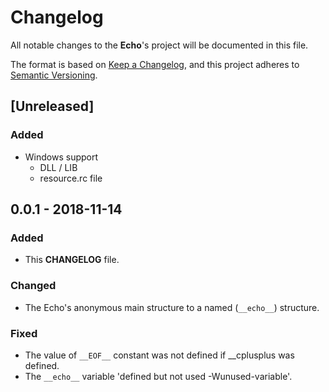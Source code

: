 # Changelog

All notable changes to the **Echo**'s project will be documented in this file.

The format is based on [Keep a Changelog](https://keepachangelog.com/en/1.0.0/),
and this project adheres to [Semantic Versioning](https://semver.org/spec/v2.0.0.html).

## [Unreleased]

### Added

- Windows support
  - DLL / LIB
  - resource.rc file


## 0.0.1 - 2018-11-14

### Added

- This **CHANGELOG** file.

### Changed

- The Echo's anonymous main structure to a named (`__echo__`) structure.

### Fixed

- The value of `__EOF__` constant was not defined if __cplusplus was defined.
- The `__echo__` variable 'defined but not used -Wunused-variable'.
